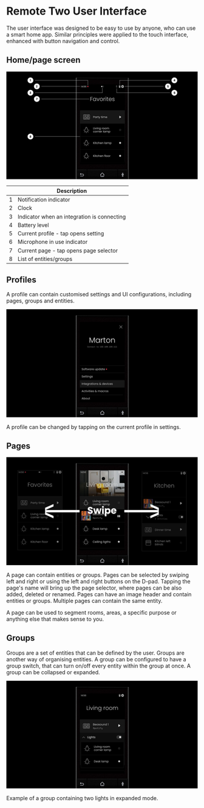 # Remote Two User Interface

The user interface was designed to be easy to use by anyone, who can use a smart home app. Similar principles were
applied to the touch interface, enhanced with button navigation and control.

## Home/page screen

![Overview](img/ui-overview.jpg)

|     | Description                                 |
|-----|---------------------------------------------|
| 1   | Notification indicator                      |
| 2   | Clock                                       |
| 3   | Indicator when an integration is connecting |
| 4   | Battery level                               |
| 5   | Current profile - tap opens setting         |
| 6   | Microphone in use indicator                 |
| 7   | Current page - tap opens page selector      |
| 8   | List of entities/groups                     |

## Profiles

A profile can contain customised settings and UI configurations, including pages, groups and entities.

![Overview](img/profiles.jpg)

A profile can be changed by tapping on the current profile in settings.

## Pages

![Overview](img/pages.jpg)

A page can contain entities or groups. Pages can be selected by swiping left and right or using the left and right
buttons on the D-pad. Tapping the page's name will bring up the page selector, where pages can be also added, deleted or
renamed. Pages can have an image header and contain entities or groups. Multiple pages can contain the same entity.

A page can be used to segment rooms, areas, a specific purpose or anything else that makes sense to you.

## Groups

Groups are a set of entities that can be defined by the user. Groups are another way of organising entities. A group can
be configured to have a group switch, that can turn on/off every entity within the group at once. A group can be
collapsed or expanded.

![Overview](img/groups.jpg)

Example of a group containing two lights in expanded mode.
